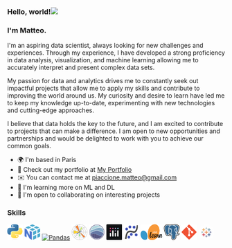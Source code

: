 ### Hello, world!![](https://user-images.githubusercontent.com/18350557/176309783-0785949b-9127-417c-8b55-ab5a4333674e.gif)

### I'm Matteo.

I'm an aspiring data scientist, always looking for new challenges and experiences. Through my experience, I have developed a strong proficiency in data analysis, visualization, and machine learning allowing me to accurately interpret and present complex data sets.

My passion for data and analytics drives me to constantly seek out impactful projects that allow me to apply my skills and contribute to improving the world around us. My curiosity and desire to learn have led me to keep my knowledge up-to-date, experimenting with new technologies and cutting-edge approaches.

I believe that data holds the key to the future, and I am excited to contribute to projects that can make a difference. I am open to new opportunities and partnerships and would be delighted to work with you to achieve our common goals.

* 🌍  I'm based in Paris
* 👀  Check out my portfolio at [My Portfolio](https://www.datascienceportfol.io/matteopiaccione)
* ✉️  You can contact me at [piaccione.matteo@gmail.com](mailto:piaccione.matteo@gmail.com)  
* 🧠  I'm learning more on ML and DL
* 🤝  I'm open to collaborating on interesting projects


### Skills  

<p align="left"> <a href="https://www.python.org/" target="_blank" rel="noreferrer"><img src="https://github.com/MatteoPiaccione/MatteoPiaccione/blob/main/logos/Python-logo-notext.svg.png" width="36" height="36" alt="Python" /></a>
<a href="https://numpy.org" target="_blank" rel="noreferrer"><img src="https://github.com/MatteoPiaccione/MatteoPiaccione/blob/main/logos/numpy-logo-479C24EC79-seeklogo.com.png" width="36" height="36" alt="Numpy" /></a>  
<a href="https://pandas.pydata.org" target="_blank" rel="noreferrer"><img src="https://github.com/MatteoPiaccione/MatteoPiaccione/blob/main/logos/pandas_white.png" width="36" height="36" alt="Pandas" /></a>  
<a href="https://matplotlib.org" target="_blank" rel="noreferrer"><img src="https://github.com/MatteoPiaccione/MatteoPiaccione/blob/main/logos/Created_with_Matplotlib-logo.svg.png" width="36" height="36" alt="Matplotlib" /></a> 
<a href="https://seaborn.pydata.org/#" target="_blank" rel="noreferrer"><img src="https://github.com/MatteoPiaccione/MatteoPiaccione/blob/main/logos/92161415-9e357100-edfe-11ea-917d-f9e33fd60741.png" width="36" height="36" alt="Seaborn" /></a> 
<a href="https://plotly.com" target="_blank" rel="noreferrer"><img src="https://github.com/MatteoPiaccione/MatteoPiaccione/blob/main/logos/5997976.png" width="36" height="36" alt="Plotly" /></a> 
<a href="https://www.statsmodels.org/stable/index.html" target="_blank" rel="noreferrer"><img src="https://github.com/MatteoPiaccione/MatteoPiaccione/blob/main/logos/statsmodels-прозр-600-350.png" width="36" height="36" alt="Statsmodels" /></a>
<a href="https://scikit-learn.org/stable/" target="_blank" rel="noreferrer"><img src="https://github.com/MatteoPiaccione/MatteoPiaccione/blob/main/logos/2560px-Scikit_learn_logo_small.svg.png" width="50" height="36" alt="Scikitlearn" /></a>
<a href="https://www.postgresql.org/" target="_blank" rel="noreferrer"><img src="https://github.com/MatteoPiaccione/MatteoPiaccione/blob/main/logos/Postgresql_elephant.svg.png" width="36" height="36" alt="PostgreSQL" /></a>
<a href="https://git-scm.com/" target="_blank" rel="noreferrer"><img src="https://github.com/MatteoPiaccione/MatteoPiaccione/blob/main/logos/Git_icon.svg.png" width="36" height="36" alt="Git" /></a> 
<a href="https://www.tableau.com" target="_blank" rel="noreferrer"><img src="https://github.com/MatteoPiaccione/MatteoPiaccione/blob/main/logos/logo-tableau-cirkel.png" width="36" height="36" alt="Tableau" /></a> </p>
  

<!--
**MatteoPiaccione/MatteoPiaccione** is a ✨ _special_ ✨ repository because its `README.md` (this file) appears on your GitHub profile.

Here are some ideas to get you started:

- 🔭 I’m currently working on ...
- 🌱 I’m currently learning ...
- 👯 I’m looking to collaborate on ...
- 🤔 I’m looking for help with ...
- 💬 Ask me about ...
- 📫 How to reach me: ...
- 😄 Pronouns: ...
- ⚡ Fun fact: ...

<p align="left"> <a href="https://www.python.org/" target="_blank" rel="noreferrer"><img src="https://raw.githubusercontent.com/danielcranney/readme-generator/main/public/icons/skills/python-colored.svg" width="36" height="36" alt="Python" /></a> </p>


-->
